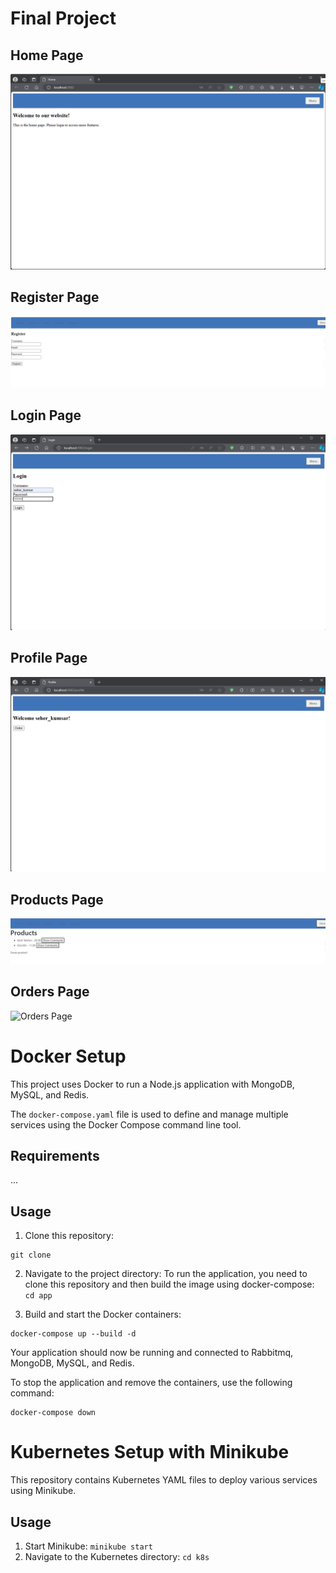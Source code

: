 # Final Project

## Home Page
![Home Page](./screenshots/home_page.png)

## Register Page
![Register Page](./screenshots/register_page.png)

## Login Page
![Login Page](./screenshots/login_page.png)

## Profile Page
![Profile Page](./screenshots/profile_page.png)

## Products Page
![Products Page](./screenshots/product_page.png)

## Orders Page
![Orders Page](./screenshots/orders_page.png)

# Docker Setup

This project uses Docker to run a Node.js application with MongoDB, MySQL, and Redis.

The `docker-compose.yaml` file is used to define and manage multiple services using the Docker Compose command line tool.

## Requirements
...

## Usage

1. Clone this repository:

```
git clone 
```
2. Navigate to the project directory:
To run the application, you need to clone this repository and then build the image using docker-compose:
`cd app`

3. Build and start the Docker containers:
<!-- ```docker build -t final_project:v1 .``` -->
```
docker-compose up --build -d
```
Your application should now be running and connected to Rabbitmq, MongoDB, MySQL, and Redis.

To stop the application and remove the containers, use the following command:
```
docker-compose down
```

# Kubernetes Setup with Minikube

This repository contains Kubernetes YAML files to deploy various services using Minikube.

## Usage

1. Start Minikube:
`minikube start`
2. Navigate to the Kubernetes directory:
`cd k8s`
